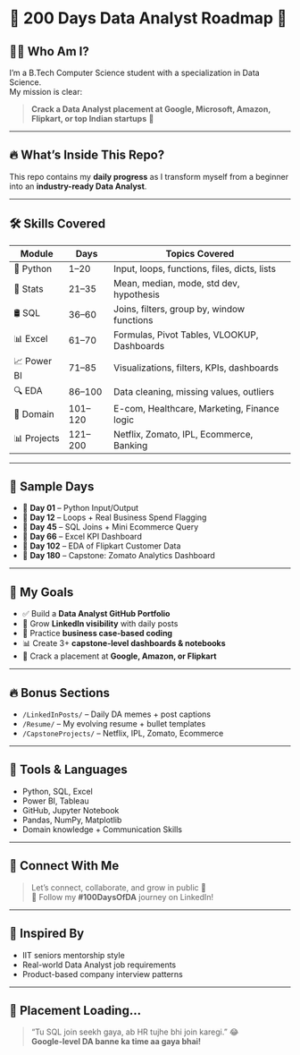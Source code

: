 # 🧠 200 Days Data Analyst Roadmap 🚀


## 👨‍💻 Who Am I?

I’m a B.Tech Computer Science student with a specialization in Data Science.  
My mission is clear:  
> **Crack a Data Analyst placement at Google, Microsoft, Amazon, Flipkart, or top Indian startups** 💼

---

## 🔥 What’s Inside This Repo?

This repo contains my **daily progress** as I transform myself from a beginner into an **industry-ready Data Analyst**.


---

## 🛠️ Skills Covered

| Module       | Days     | Topics Covered |
|--------------|----------|----------------|
| 🐍 Python     | 1–20     | Input, loops, functions, files, dicts, lists |
| 🧠 Stats      | 21–35    | Mean, median, mode, std dev, hypothesis |
| 🛢️ SQL        | 36–60    | Joins, filters, group by, window functions |
| 📊 Excel      | 61–70    | Formulas, Pivot Tables, VLOOKUP, Dashboards |
| 📈 Power BI   | 71–85    | Visualizations, filters, KPIs, dashboards |
| 🔍 EDA        | 86–100   | Data cleaning, missing values, outliers |
| 💼 Domain     | 101–120  | E-com, Healthcare, Marketing, Finance logic |
| 📊 Projects   | 121–200  | Netflix, Zomato, IPL, Ecommerce, Banking |

---



## 📄 Sample Days

- 🔹 **Day 01** – Python Input/Output  
- 🔹 **Day 12** – Loops + Real Business Spend Flagging  
- 🔹 **Day 45** – SQL Joins + Mini Ecommerce Query  
- 🔹 **Day 66** – Excel KPI Dashboard  
- 🔹 **Day 102** – EDA of Flipkart Customer Data  
- 🔹 **Day 180** – Capstone: Zomato Analytics Dashboard  

---

## 📌 My Goals

- ✅ Build a **Data Analyst GitHub Portfolio**  
- 🔗 Grow **LinkedIn visibility** with daily posts  
- 🧠 Practice **business case-based coding**  
- 📊 Create 3+ **capstone-level dashboards & notebooks**  
- 💼 Crack a placement at **Google, Amazon, or Flipkart**

---

## 🔥 Bonus Sections

- `/LinkedInPosts/` – Daily DA memes + post captions  
- `/Resume/` – My evolving resume + bullet templates  
- `/CapstoneProjects/` – Netflix, IPL, Zomato, Ecommerce

---

## 🧠 Tools & Languages

- Python, SQL, Excel  
- Power BI, Tableau  
- GitHub, Jupyter Notebook  
- Pandas, NumPy, Matplotlib  
- Domain knowledge + Communication Skills

---

## 🤝 Connect With Me

> Let’s connect, collaborate, and grow in public 🚀  
🧵 Follow my **#100DaysOfDA** journey on LinkedIn!

---

## 🙌 Inspired By

- IIT seniors mentorship style  
- Real-world Data Analyst job requirements  
- Product-based company interview patterns

---

## 🚀 Placement Loading...

> “Tu SQL join seekh gaya, ab HR tujhe bhi join karegi.” 😂  
> **Google-level DA banne ka time aa gaya bhai!**



